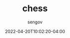 ---
date: 2022-04-20T10:02:20-04:00
title: "chess"
seo_title: "chess"
description: chess
author: sengov
image: share.jpg
video:
url: chess
weight: 0
type: "games"
layout: chess

---
